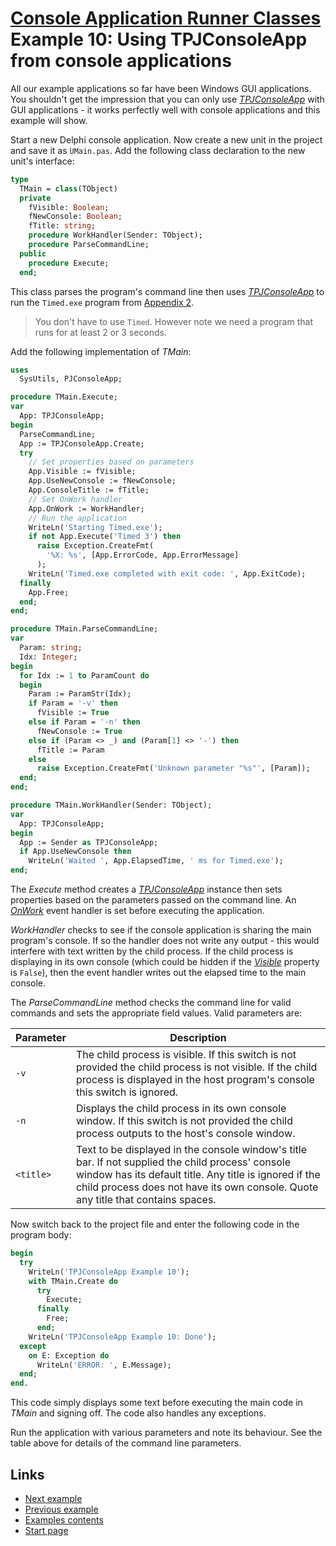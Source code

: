 # [Console Application Runner Classes](../../ConsoleApp.md) Example 10: Using TPJConsoleApp from console applications

All our example applications so far have been Windows GUI applications. You shouldn't get the impression that you can only use [_TPJConsoleApp_](../API/TPJConsoleApp.md) with GUI applications - it works perfectly well with console applications and this example will show.

Start a new Delphi console application. Now create a new unit in the project and save it as `UMain.pas`. Add the following class declaration to the new unit's interface:

```pascal
type
  TMain = class(TObject)
  private
    fVisible: Boolean;
    fNewConsole: Boolean;
    fTitle: string;
    procedure WorkHandler(Sender: TObject);
    procedure ParseCommandLine;
  public
    procedure Execute;
  end;
```

This class parses the program's command line then uses [_TPJConsoleApp_](../API/TPJConsoleApp.md) to run the `Timed.exe` program from [Appendix 2](../Appendices/Appendix2.md).

> You don't have to use `Timed`. However note we need a program that runs for at least 2 or 3 seconds.

Add the following implementation of _TMain_:

```pascal
uses
  SysUtils, PJConsoleApp;

procedure TMain.Execute;
var
  App: TPJConsoleApp;
begin
  ParseCommandLine;
  App := TPJConsoleApp.Create;
  try
    // Set properties based on parameters
    App.Visible := fVisible;
    App.UseNewConsole := fNewConsole;
    App.ConsoleTitle := fTitle;
    // Set OnWork handler
    App.OnWork := WorkHandler;
    // Run the application
    WriteLn('Starting Timed.exe');
    if not App.Execute('Timed 3') then
      raise Exception.CreateFmt(
        '%X: %s', [App.ErrorCode, App.ErrorMessage]
      );
    WriteLn('Timed.exe completed with exit code: ', App.ExitCode);
  finally
    App.Free;
  end;
end;

procedure TMain.ParseCommandLine;
var
  Param: string;
  Idx: Integer;
begin
  for Idx := 1 to ParamCount do
  begin
    Param := ParamStr(Idx);
    if Param = '-v' then
      fVisible := True
    else if Param = '-n' then
      fNewConsole := True
    else if (Param <> _) and (Param[1] <> '-') then
      fTitle := Param
    else
      raise Exception.CreateFmt('Unknown parameter "%s"', [Param]);
  end;
end;

procedure TMain.WorkHandler(Sender: TObject);
var
  App: TPJConsoleApp;
begin
  App := Sender as TPJConsoleApp;
  if App.UseNewConsole then
    WriteLn('Waited ', App.ElapsedTime, ' ms for Timed.exe');
end;
```

The _Execute_ method creates a [_TPJConsoleApp_](../API/TPJConsoleApp.md) instance then sets properties based on the parameters passed on the command line. An [_OnWork_](../API/TPJCustomConsoleApp-OnWork.md) event handler is set before executing the application.

_WorkHandler_ checks to see if the console application is sharing the main program's console. If so the handler does not write any output - this would interfere with text written by the child process. If the child process is displaying in its own console (which could be hidden if the [_Visible_](../API/TPJCustomConsoleApp-Visible.md) property is `False`), then the event handler writes out the elapsed time to the main console.

The _ParseCommandLine_ method checks the command line for valid commands and sets the appropriate field values. Valid parameters are:

| Parameter | Description |
|-----------|-------------|
| `-v` | The child process is visible. If this switch is not provided the child process is not visible. If the child process is displayed in the host program's console this switch is ignored. |
| `-n` | Displays the child process in its own console window. If this switch is not provided the child process outputs to the host's console window. |
| `<title>` | Text to be displayed in the console window's title bar. If not supplied the child process' console window has its default title. Any title is ignored if the child process does not have its own console. Quote any title that contains spaces. |

Now switch back to the project file and enter the following code in the program body:

```pascal
begin
  try
    WriteLn('TPJConsoleApp Example 10');
    with TMain.Create do
      try
        Execute;
      finally
        Free;
      end;
    WriteLn('TPJConsoleApp Example 10: Done');
  except
    on E: Exception do
      WriteLn('ERROR: ', E.Message);
  end;
end.
```

This code simply displays some text before executing the main code in _TMain_ and signing off. The code also handles any exceptions.

Run the application with various parameters and note its behaviour. See the table above for details of the command line parameters.

## Links

* [Next example](./Example11.md)
* [Previous example](./Example9.md)
* [Examples contents](../Examples.md)
* [Start page](../../ConsoleApp.md)
